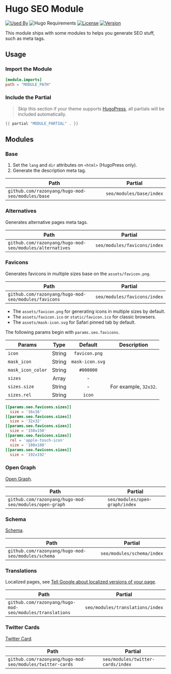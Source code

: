 # Hugo SEO Module

[![Used By](https://img.shields.io/badge/dynamic/json?color=success&label=used+by&query=repositories_humanize&logo=hugo&style=flat-square&url=https://api.razonyang.com/v1/github/dependents/razonyang/hugo-mod-seo)](https://github.com/razonyang/hugo-mod-seo/network/dependents)
![Hugo Requirements](https://img.shields.io/badge/dynamic/json?color=important&label=requirements&query=requirements&logo=hugo&style=flat-square&url=https://api.razonyang.com/v1/hugo/modules/github.com/razonyang/hugo-mod-seo)
[![License](https://img.shields.io/github/license/razonyang/hugo-mod-seo?style=flat-square)](https://github.com/razonyang/hugo-mod-seo/blob/main/LICENSE)
[![Version](https://img.shields.io/github/v/tag/razonyang/hugo-mod-seo?label=version&style=flat-square)](https://github.com/razonyang/hugo-mod-seo/tags)

This module ships with some modules to helps you generate SEO stuff, such as meta tags.

## Usage

### Import the Module

```toml
[module.imports]
path = "MODULE_PATH"
```

### Include the Partial

> Skip this section if your theme supports [HugoPress](https://github.com/razonyang/hugopress), all partials will be included automatically.

```go
{{ partial "MODULE_PARTIAL" . }}
```

## Modules

### Base

1. Set the `lang` and `dir` attributes on `<html>` (HugoPress only).
2. Generate the description meta tag.

| Path                                             | Partial                  |
| ------------------------------------------------ | ------------------------ |
| `github.com/razonyang/hugo-mod-seo/modules/base` | `seo/modules/base/index` |

### Alternatives

Generates alternative pages meta tags.

| Path                                                     | Partial                      |
| -------------------------------------------------------- | ---------------------------- |
| `github.com/razonyang/hugo-mod-seo/modules/alternatives` | `seo/modules/favicons/index` |

### Favicons

Generates favicons in multiple sizes base on the `assets/favicon.png`.

| Path                                                 | Partial                      |
| ---------------------------------------------------- | ---------------------------- |
| `github.com/razonyang/hugo-mod-seo/modules/favicons` | `seo/modules/favicons/index` |

- The `assets/favicon.png` for generating icons in multiple sizes by default.
- The `assets/favicon.ico` or `static/favicon.ico` for classic browsers.
- The `assets/mask-icon.svg` for Safari pinned tab by default.

The following params begin with `params.seo.favicons`.

| Params            |  Type  |     Default     | Description           |
| ----------------- | :----: | :-------------: | --------------------- |
| `icon`            | String |  `favicon.png`  |
| `mask_icon`       | String | `mask-icon.svg` |
| `mask_icon_color` | String |    `#000000`    |
| `sizes`           | Array  |        -        |
| `sizes.size`      | String |        -        | For example, `32x32`. |
| `sizes.rel`       | String |     `icon`      |

```toml
[[params.seo.favicons.sizes]]
  size = '16x16'
[[params.seo.favicons.sizes]]
  size = '32x32'
[[params.seo.favicons.sizes]]
  size = '150x150'
[[params.seo.favicons.sizes]]
  rel = 'apple-touch-icon'
  size = '180x180'
[[params.seo.favicons.sizes]]
  size = '192x192'
```

### Open Graph

[Open Graph](https://ogp.me/).

| Path                                                   | Partial                        |
| ------------------------------------------------------ | ------------------------------ |
| `github.com/razonyang/hugo-mod-seo/modules/open-graph` | `seo/modules/open-graph/index` |

### Schema

[Schema](https://schema.org/).

| Path                                               | Partial                    |
| -------------------------------------------------- | -------------------------- |
| `github.com/razonyang/hugo-mod-seo/modules/schema` | `seo/modules/schema/index` |

### Translations

Localized pages, see [Tell Google about localized versions of your page](https://developers.google.com/search/docs/specialty/international/localized-versions).

| Path                                                     | Partial                          |
| -------------------------------------------------------- | -------------------------------- |
| `github.com/razonyang/hugo-mod-seo/modules/translations` | `seo/modules/translations/index` |

### Twitter Cards

[Twitter Card](https://developer.twitter.com/en/docs/twitter-for-websites/cards/overview/abouts-cards).

| Path                                                      | Partial                           |
| --------------------------------------------------------- | --------------------------------- |
| `github.com/razonyang/hugo-mod-seo/modules/twitter-cards` | `seo/modules/twitter-cards/index` |
